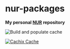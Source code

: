 # nur-packages

**My personal [NUR](https://github.com/nix-community/NUR) repository**

<!-- Remove this if you don't use github actions -->
![Build and populate cache](https://github.com/kurikomoe/nur-packages/workflows/Build%20and%20populate%20cache/badge.svg)

[![Cachix Cache](https://img.shields.io/badge/cachix-kurikomoe-blue.svg)](https://<YOUR_CACHIX_CACHE_NAME>.cachix.org)
